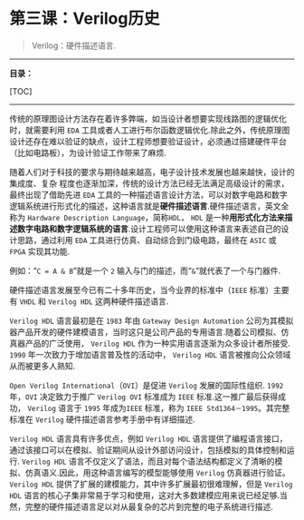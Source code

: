 # 第三课：Verilog历史

> Verilog：硬件描述语言.

---

**目录：**

[TOC]

---

传统的原理图设计方法存在着许多弊端，如当设计者想要实现线路图的逻辑优化时，就需要利用 `EDA` 工具或者人工进行布尔函数逻辑优化.除此之外，传统原理图设计还存在难以验证的缺点，设计工程师想要验证设计，必须通过搭建硬件平台（比如电路板），为设计验证工作带来了麻烦.

随着人们对于科技的要求与期待越来越高，电子设计技术发展也越来越快，设计的集成度、复杂
程度也逐渐加深，传统的设计方法已经无法满足高级设计的需求，最终出现了借助先进 `EDA` 工具的一种描述语言设计方法，可以对数字电路和数字逻辑系统进行形式化的描述，这种语言就是**硬件描述语言**.硬件描述语言，英文全称为 `Hardware Description Language`，简称`HDL`， `HDL` 是一种**用形式化方法来描述数字电路和数字逻辑系统的语言**.设计工程师可以使用这种语言来表述自己的设计思路，通过利用 `EDA` 工具进行仿真、自动综合到门级电路，最终在 `ASIC` 或 `FPGA` 实现其功能.

例如：“`C = A & B`”就是一个 `2` 输入与门的描述，而“`&`”就代表了一个与门器件.

硬件描述语言发展至今已有二十多年历史，当今业界的标准中（`IEEE` 标准）主要有 `VHDL` 和
`Verilog HDL` 这两种硬件描述语言.

`Verilog HDL` 语言最初是在 `1983` 年由 `Gateway Design Automation` 公司为其模拟器产品开发的硬件建模语言，当时这只是公司产品的专用语言.随着公司模拟、仿真器产品的广泛使用， `Verilog HDL` 作为一种实用语言逐渐为众多设计者所接受. `1990` 年一次致力于增加语言普及性的活动中， `Verilog HDL` 语言被推向公众领域从而被更多人熟知.

`Open Verilog International`（`OVI`）是促进 `Verilog` 发展的国际性组织. `1992` 年，`OVI` 决定致力于推广 `Verilog OVI` 标准成为 `IEEE` 标准.这一推广最后获得成功， `Verilog` 语言于 `1995` 年成为`IEEE` 标准，称为 `IEEE Std1364－1995`。其完整标准在 `Verilog` 硬件描述语言参考手册中有详细描述.

`Verilog HDL` 语言具有许多优点，例如 `Verilog HDL` 语言提供了编程语言接口，通过该接口可以在模拟、验证期间从设计外部访问设计，包括模拟的具体控制和运行. `Verilog HDL` 语言不仅定义了语法，而且对每个语法结构都定义了清晰的模拟、仿真语义.因此，用这种语言编写的模型能够使用 `Verilog` 仿真器进行验证。 `Verilog HDL` 提供了扩展的建模能力，其中许多扩展最初很难理解，但是 `Verilog HDL` 语言的核心子集非常易于学习和使用，这对大多数建模应用来说已经足够.当然，完整的硬件描述语言足以对从最复杂的芯片到完整的电子系统进行描述.